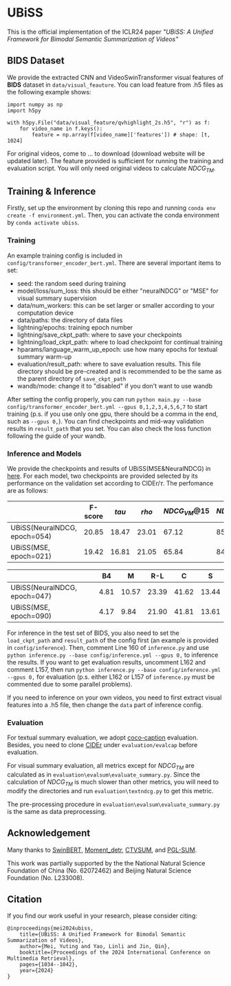 # UBiSS
This is the official implementation of the ICLR24 paper *"UBiSS: A Unified Framework for Bimodal Semantic Summarization of Videos"*


## BIDS Dataset

We provide the extracted CNN and VideoSwinTransformer visual features of **BIDS** dataset in `data/visual_feauture`. You can load feature from .h5 files as the following example shows:

```
import numpy as np
import h5py

with h5py.File("data/visual_feature/qvhighlight_2s.h5", "r") as f:
    for video_name in f.keys():
        feature = np.array(f[video_name]['features']) # shape: [t, 1024]
```

For original videos, come  to ... to download (download website will be updated later). The feature provided is sufficient for running the training and evaluation script. You will only need original videos to calculate $NDCG_{TM}$.

## Training & Inference

Firstly, set up the environment by cloning this repo and running `conda env create -f environment.yml`. Then, you can activate the conda environment by `conda activate ubiss`.

### Training

An example training config is included in `config/transformer_encoder_bert.yml`. There are several important items to set:

- seed: the random seed during training
- model/loss/sum_loss: this should be either "neuralNDCG" or "MSE" for visual summary supervision
- data/num_workers: this can be set larger or smaller according to your computation device
- data/paths: the directory of data files
- lightning/epochs: training epoch number
- lightning/save_ckpt_path: where to save your checkpoints
- lightning/load_ckpt_path: where to load checkpoint for continual training
- hparams/language_warm_up_epoch: use how many epochs for textual summary warm-up
- evaluation/result_path: where to save evaluation results. This file directory should be pre-created and is recommended to be the same as the parent directory of `save_ckpt_path`
- wandb/mode: change it to "disabled" if you don't want to use wandb


After setting the config properly, you can run `python main.py --base config/transformer_encoder_bert.yml --gpus 0,1,2,3,4,5,6,7` to start training (p.s. if you use only one gpu, there should be a comma in the end, such as `--gpus 0,`). You can find checkpoints and mid-way validation results in `result_path` that you set. You can also check the loss function following the guide of your wandb.

### Inference and Models

We provide the checkpoints and results of UBiSS(MSE&NeuralNDCG) in [here](https://1drv.ms/f/c/97dec68abb271787/EoliBgXKnDdMgFkTdt0jVhIBW-snVz1HXZPaOBrXnqZ8Ug). For each model, two checkpoints are provided selected by its performance on the validation set according to CIDEr/$\tau$. The perfomance are as follows:

|                              | F-score | $tau$ | $rho$ | $NDCG_{VM}@15%$ | $NDCG_{VM}@all$ |
|------------------------------|---------|-------|-------|-----------------|-----------------|
| UBiSS(NeuralNDCG, epoch=054) | 20.85   | 18.47 | 23.01 | 67.12           | 85.25           |
| UBiSS(MSE, epoch=021)        | 19.42   | 16.81 | 21.05 | 65.84           | 84.69           |

|                              | B4   | M     | R-L   | C     | S     |
|------------------------------|------|-------|-------|-------|-------|
| UBiSS(NeuralNDCG, epoch=047) | 4.81 | 10.57 | 23.39 | 41.62 | 13.44 |
| UBiSS(MSE, epoch=090)        | 4.17 | 9.84  | 21.90 | 41.81 | 13.61 |


For inference in the test set of BIDS, you also need to set the `load_ckpt_path` and `result_path` of the config first (an example is provided in `config/inference`).  Then, comment Line 160 of `inference.py` and use `python inference.py --base config/inference.yml --gpus 0,` to inference the results. If you want to get evaluation results, uncomment L162 and comment L157, then run `python inference.py --base config/inference.yml --gpus 0,` for evaluation (p.s. either L162 or L157 of `inference.py` must be commented due to some parallel problems).

If you need to inference on your own videos, you need to first extract visual features into a .h5 file, then change the `data` part of inference config.

### Evaluation

For textual summary evaluation, we adopt [coco-caption](https://github.com/tylin/coco-caption) evaluation. Besides, you need to clone [CIDEr](https://github.com/vrama91/cider) under `evaluation/evalcap` before evaluation.

For visual summary evaluation, all metrics except for $NDCG_{TM}$ are calculated as in `evaluation\evalsum\evaluate_summary.py`. Since the calculation of $NDCG_{TM}$ is much slower than other metrics, you will need to modify the directories and run `evaluation\textndcg.py` to get this metric.

The pre-processing procedure in `evaluation\evalsum\evaluate_summary.py` is the same as data preprocessing.

## Acknowledgement

Many thanks to [SwinBERT](https://github.com/microsoft/SwinBERT), [Moment_detr](https://github.com/jayleicn/moment_detr), [CTVSUM](https://github.com/pangzss/pytorch-CTVSUM), and [PGL-SUM](https://github.com/e-apostolidis/PGL-SUM).

This work was partially supported by the the National Natural Science Foundation of China (No. 62072462) and Beijing Natural Science Foundation (No. L233008).

## Citation
If you find our work useful in your research, please consider citing:
```
@inproceedings{mei2024ubiss,
    title={UBiSS: A Unified Framework for Bimodal Semantic Summarization of Videos},
    author={Mei, Yuting and Yao, Linli and Jin, Qin},
    booktitle={Proceedings of the 2024 International Conference on Multimedia Retrieval},
    pages={1034--1042},
    year={2024}
}
```